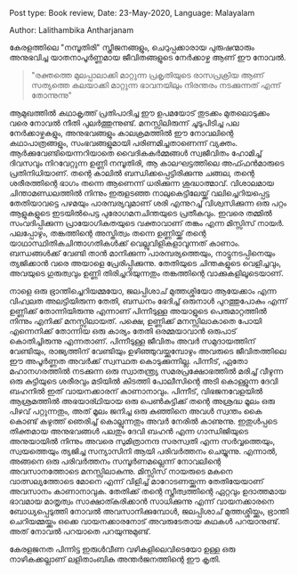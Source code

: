 Post type: Book review, Date: 23-May-2020, Language: Malayalam

Author: Lalithambika Antharjanam

കേരളത്തിലെ "നമ്പൂതിരി" സ്ത്രീജനങ്ങളും, ചെറുപ്പക്കാരായ പുരുഷന്മാരും അനുഭവിച്ച യാതനാപൂർണ്ണമായ ജീവിതങ്ങളുടെ നേർക്കാഴ്ച ആണ് ഈ നോവൽ.

 > "രക്തത്തെ മുലപ്പാലാക്കി മാറ്റുന്ന പ്രകൃതിയുടെ രാസപ്രക്രിയ ആണ് സത്യത്തെ കലയാക്കി മാറ്റുന്ന ഭാവനയിലും നിരന്തരം നടക്കുന്നത് എന്ന് തോന്നുന്നു"

ആമുഖത്തിൽ കഥാകൃത്ത് പ്രതിപാദിച്ച ഈ ഉപമയോട് തുടക്കം മുതലൊടുക്കം വരെ നോവൽ നീതി പുലർത്തുന്നുണ്ട്. മനസ്സിലിരുന്ന് ചൂടുപിടിച്ച പല നേർക്കാഴ്ചകളും, അനുഭവങ്ങളും കാലക്രമത്തിൽ ഈ നോവലിന്റെ കഥാപാത്രങ്ങളും, സംഭവങ്ങളുമായി പരിണമിച്ചതാണെന്ന് വ്യക്തം.
ആർക്കുവേണ്ടിയെന്നറിയാതെ വൈദികകർമ്മങ്ങൾ സ്വജീവിതം ഹോമിച്ച് ദിവസവും നിറവേറ്റുന്ന ഉണ്ണി നമ്പൂതിരി, ആ കാലഘട്ടത്തിലെ അഫ്‍ഫൻമാരുടെ പ്രതിനിധിയാണ്. തന്റെ കാലിൽ ബന്ധിക്കപ്പെട്ടിരിക്കുന്നു ചങ്ങല, തന്റെ ശരീരത്തിന്റെ ഭാഗം തന്നെ ആണെന്ന് ധരിക്കുന്ന ശുദ്ധാത്മാവ്. വിശാലമായ ചിന്താമണ്ഡലത്തിൽ നിന്നും ഇരുളടഞ്ഞ നാലുകെട്ടിലേയ്ക്ക് വലിച്ചെറിയപ്പെട്ട തേതിയാവട്ടെ പഴമയും പാരമ്പര്യവുമാണ് ശരി എന്നുറച്ച് വിശ്വസിക്കുന്ന ഒരു പറ്റം ആളുകളുടെ ഇടയിൽപെട്ട പുരോഗമനചിന്തയുടെ പ്രതീകവും. ഇവരെ തമ്മിൽ സംവദിപ്പിക്കുന്ന പ്രായോഗികതയുടെ വക്താവാണ് തങ്കം എന്ന മിസ്സിസ് നായർ. പലപ്പോഴും, തങ്കത്തിന്റെ അസ്തിത്വം തന്നെ ഉണ്ണിയ്ക്ക് തന്റെ യാഥാസ്ഥിതികചിന്താഗതികൾക്ക് വെല്ലുവിളികളാവുന്നത് കാണാം. ബന്ധങ്ങൾക്ക് വേണ്ടി താൻ മാനിക്കുന്ന പാരമ്പര്യത്തെയും, നാട്ടുനടപ്പിനെയും ത്യജിക്കാൻ വരെ അയാളെ പ്രേരിപ്പിക്കുന്നു. തേതിയുടെ ചിന്തകളുടെ വെളിച്ചവും, അവയുടെ ഗുരുത്വവും ഉണ്ണി തിരിച്ചറിയുന്നതും തങ്കത്തിന്റെ വാക്കുകളിലൂടെയാണ്.

നാളെ ഒരു ഭ്രാന്തിച്ചെറിയമ്മയോ, ജലപ്പിശാച് മുത്തശ്ശിയോ ആയേക്കാം എന്ന വിഹ്വലത അലട്ടിയിരുന്ന തേതി, ബന്ധനം ഭേദിച്ച് ഒരുനാൾ പുറത്തുപോകും എന്ന് ഉണ്ണിക്ക് തോന്നിയിരുന്നു എന്നാണ് പിന്നീടുള്ള അയാളുടെ പെരുമാറ്റത്തിൽ നിന്നും എനിക്ക് മനസ്സിലായത്. പക്ഷെ, ഉണ്ണിക്ക് മനസ്സിലാകാതെ പോയി എന്നെനിക്ക് തോന്നിയ ഒരു കാര്യം തേതി ഒരമ്മയാവാൻ ഒരുപാട് കൊതിച്ചിരുന്നു എന്നതാണ്. പിന്നീടുള്ള ജീവിതം അവർ സമുദായത്തിന് വേണ്ടിയും, രാജ്യത്തിന് വേണ്ടിയും ഉഴിഞ്ഞുവയ്ക്കുമ്പോഴും അവരുടെ ജീവിതത്തിലെ ഈ അപൂർണ്ണത അവർക്ക് സ്വസ്ഥത കൊടുക്കുന്നില്ല. പിന്നീട്, ഏതോ മഹാനഗരത്തിൽ നടക്കുന്ന ഒരു സ്വാതന്ത്ര്യ സമരപ്രക്ഷോഭത്തിൽ മരിച്ച് വീഴുന്ന ഒരു കുട്ടിയുടെ ശരീരവും മടിയിൽ കിടത്തി പോലീസിന്റെ അടി കൊള്ളുന്ന ദേവി ബഹനിൽ ഇത് വായനക്കാരന് കാണാനാവും. പിന്നീട്, വിഭജനവേളയിൽ ആശ്രമത്തിൽ അഭയാര്ഥിയായ ഒരു പെൺകുട്ടിക്ക് തന്റെ അശ്രദ്ധ മൂലം ഒരു പിഴവ് പറ്റുന്നതും, അത് മൂലം ജനിച്ച ഒരു കുഞ്ഞിനെ അവൾ സ്വന്തം കൈ കൊണ്ട് കഴുത്ത് ഞെരിച്ച് കൊല്ലുന്നതും അവർ നേരിൽ കാണുന്നു. ഇതുൾപ്പടെ തിക്തമായ അനുഭവങ്ങൾ പലതും ദേവി ബഹൻ എന്ന ഗാന്ധിജിയുടെ അനുയായിൽ നിന്നും അവരെ സുമിത്രാനന്ദ സരസ്വതി എന്ന സർവ്വത്തെയും, സ്വയത്തെയും ത്യജിച്ച സന്യാസിനി ആയി പരിവർത്തനം ചെയ്യുന്നു. എന്നാൽ, അങ്ങനെ ഒരു പരിവർത്തനം സമ്പൂർണമല്ലെന്ന് നോവലിന്റെ അവസാനത്തോടെ മനസ്സിലാകുന്നു. മിസ്സിസ് നായരുടെ മകനെ വാത്സല്യത്തോടെ മോനെ എന്ന് വിളിച്ച് മാറോടണയ്ക്കുന്ന തേതിയേയാണ് അവസാനം കാണാനാവുക. തേതിക്ക് തന്റെ സ്ത്രീത്വത്തിന്റെ ഏറ്റവും ഉദാത്തമായ ഭാവമായ മാതൃത്വം സാക്ഷാത്കരിക്കാൻ സാധിക്കുന്നു എന്ന് വായനക്കാരനെ ബോധ്യപ്പെടുത്തി നോവൽ അവസാനിക്കുമ്പോൾ, ജലപ്പിശാച് മുത്തശ്ശിയ്ക്കും, ഭ്രാന്തി ചെറിയമ്മയ്ക്കും ഒക്കെ വായനക്കാരനോട് അവരുടേതായ കഥകൾ പറയാനുണ്ട്. അത് നോവൽ പറയാതെ പറയുന്നുമുണ്ട്.

കേരളജനത പിന്നിട്ട ഇരുൾവീണ വഴികളിലെവിടെയോ ഉള്ള ഒരു നാഴികക്കല്ലാണ് ലളിതാംബിക അന്തർജനത്തിന്റെ ഈ കൃതി.
